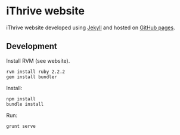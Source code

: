 # iThrive website

iThrive website developed using [Jekyll](jekyllrb.com) and hosted on [GitHub pages](https://pages.github.com/).


## Development

Install RVM (see website).

```
rvm install ruby 2.2.2
gem install bundler
```


Install:
```
npm install
bundle install
```


Run:
```
grunt serve
```